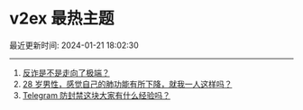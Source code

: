 # v2ex 最热主题

最近更新时间: 2024-01-21 18:02:30

--- 
1. [反诈是不是走向了极端？](https://www.v2ex.com/t/1010350) 
2. [28 岁男性，感觉自己的肺功能有所下降，就我一人这样吗？](https://www.v2ex.com/t/1010367) 
3. [Telegram 防封禁这块大家有什么经验吗？](https://www.v2ex.com/t/1010381) 
